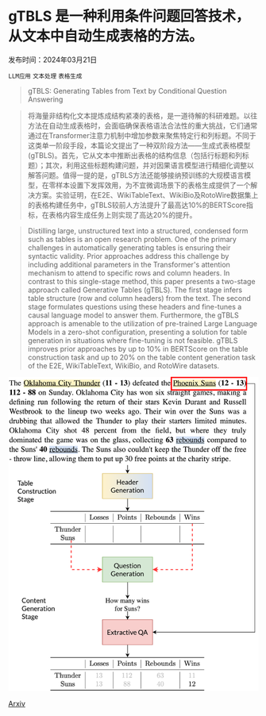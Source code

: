 # gTBLS 是一种利用条件问题回答技术，从文本中自动生成表格的方法。

发布时间：2024年03月21日

`LLM应用` `文本处理` `表格生成`

> gTBLS: Generating Tables from Text by Conditional Question Answering

> 将海量非结构化文本提炼成结构紧凑的表格，是一道待解的科研难题。以往方法在自动生成表格时，会面临确保表格语法合法性的重大挑战，它们通常通过在Transformer注意力机制中增加参数来聚焦特定行和列标题。不同于这类单一阶段手段，本篇论文提出了一种双阶段方法——生成式表格模型(gTBLS)。首先，它从文本中推断出表格的结构信息（包括行标题和列标题）；其次，利用这些标题构建问题，并对因果语言模型进行精细化调整以解答问题。值得一提的是，gTBLS方法还能够接纳预训练的大规模语言模型，在零样本设置下发挥效用，为不宜微调场景下的表格生成提供了一个解决方案。实验证明，在E2E、WikiTableText、WikiBio及RotoWire数据集上的表格构建任务中，gTBLS较前人方法提升了最高达10%的BERTScore指标，在表格内容生成任务上则实现了高达20%的提升。

> Distilling large, unstructured text into a structured, condensed form such as tables is an open research problem. One of the primary challenges in automatically generating tables is ensuring their syntactic validity. Prior approaches address this challenge by including additional parameters in the Transformer's attention mechanism to attend to specific rows and column headers. In contrast to this single-stage method, this paper presents a two-stage approach called Generative Tables (gTBLS). The first stage infers table structure (row and column headers) from the text. The second stage formulates questions using these headers and fine-tunes a causal language model to answer them. Furthermore, the gTBLS approach is amenable to the utilization of pre-trained Large Language Models in a zero-shot configuration, presenting a solution for table generation in situations where fine-tuning is not feasible. gTBLS improves prior approaches by up to 10% in BERTScore on the table construction task and up to 20% on the table content generation task of the E2E, WikiTableText, WikiBio, and RotoWire datasets.

![gTBLS 是一种利用条件问题回答技术，从文本中自动生成表格的方法。](../../../paper_images/2403.14457/gtbls_2.png)

[Arxiv](https://arxiv.org/abs/2403.14457)